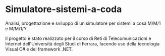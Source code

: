 # Simulatore-sistemi-a-coda
Analisi, progettazione e sviluppo di un simulatore per sistemi a cosa M/M/1 e M/M/1/Y.

Il progetto è stato realizzato per il corso di Reti di Telecomunicazioni e Internet dell'Università degli Studi di Ferrara, facendo uso della tecnologia Visual C# e del framework .NET.
